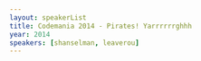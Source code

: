 ```yaml
---
layout: speakerList
title: Codemania 2014 - Pirates! Yarrrrrrghhh
year: 2014
speakers: [shanselman, leaverou]
---
```

